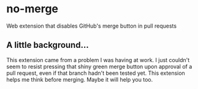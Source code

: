 # no-merge
Web extension that disables GitHub's merge button in pull requests

## A little background...
This extension came from a problem I was having at work. I just couldn't seem to
resist pressing that shiny green merge button upon approval of a pull request,
even if that branch hadn't been tested yet. This extension helps me think before
merging. Maybe it will help you too.
